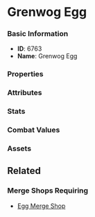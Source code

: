 # Grenwog Egg

<no description available>

### Basic Information

- **ID**: 6763
- **Name**: Grenwog Egg

### Properties


### Attributes


### Stats


### Combat Values


### Assets


## Related

### Merge Shops Requiring

- [Egg Merge Shop](../merge-shops/106-egg-merge-shop.md)

